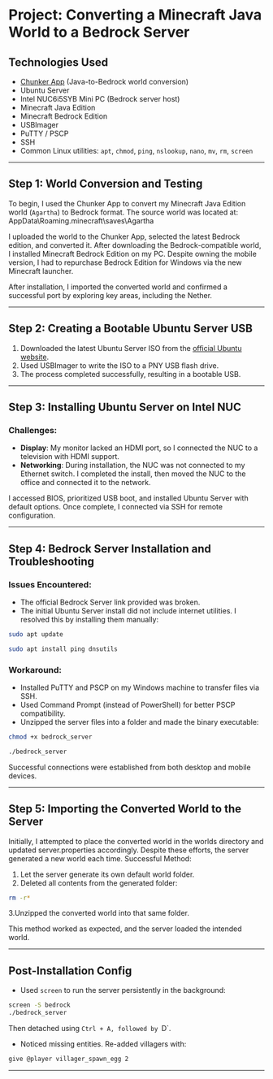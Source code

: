 # Project: Converting a Minecraft Java World to a Bedrock Server

## Technologies Used
- [Chunker App](https://chunker.app) (Java-to-Bedrock world conversion)
- Ubuntu Server
- Intel NUC6i5SYB Mini PC (Bedrock server host)
- Minecraft Java Edition
- Minecraft Bedrock Edition
- USBImager
- PuTTY / PSCP
- SSH
- Common Linux utilities: `apt`, `chmod`, `ping`, `nslookup`, `nano`, `mv`, `rm`, `screen`

---

## Step 1: World Conversion and Testing

To begin, I used the Chunker App to convert my Minecraft Java Edition world (`Agartha`) to Bedrock format. The source world was located at: AppData\Roaming.minecraft\saves\Agartha

I uploaded the world to the Chunker App, selected the latest Bedrock edition, and converted it. After downloading the Bedrock-compatible world, I installed Minecraft Bedrock Edition on my PC. Despite owning the mobile version, I had to repurchase Bedrock Edition for Windows via the new Minecraft launcher.

After installation, I imported the converted world and confirmed a successful port by exploring key areas, including the Nether.

---

## Step 2: Creating a Bootable Ubuntu Server USB

1. Downloaded the latest Ubuntu Server ISO from the [official Ubuntu website](https://ubuntu.com/download/server).
2. Used USBImager to write the ISO to a PNY USB flash drive.
3. The process completed successfully, resulting in a bootable USB.

---

## Step 3: Installing Ubuntu Server on Intel NUC

### Challenges:
- **Display**: My monitor lacked an HDMI port, so I connected the NUC to a television with HDMI support.
- **Networking**: During installation, the NUC was not connected to my Ethernet switch. I completed the install, then moved the NUC to the office and connected it to the network.

I accessed BIOS, prioritized USB boot, and installed Ubuntu Server with default options. Once complete, I connected via SSH for remote configuration.

---

## Step 4: Bedrock Server Installation and Troubleshooting

### Issues Encountered:
- The official Bedrock Server link provided was broken.
- The initial Ubuntu Server install did not include internet utilities. I resolved this by installing them manually:

```bash
sudo apt update
```
```bash
sudo apt install ping dnsutils
```
### Workaround:
- Installed PuTTY and PSCP on my Windows machine to transfer files via SSH.
- Used Command Prompt (instead of PowerShell) for better PSCP compatibility.
- Unzipped the server files into a folder and made the binary executable:

```bash
chmod +x bedrock_server
```
```bash
./bedrock_server
```
Successful connections were established from both desktop and mobile devices.

---

## Step 5: Importing the Converted World to the Server

Initially, I attempted to place the converted world in the worlds directory and updated server.properties accordingly. Despite these efforts, the server generated a new world each time.
Successful Method:

1. Let the server generate its own default world folder.
2. Deleted all contents from the generated folder:

```bash
rm -r*
```

3.Unzipped the converted world into that same folder.

This method worked as expected, and the server loaded the intended world.

---

## Post-Installation Config

- Used `screen` to run the server persistently in the background:

```bash
screen -S bedrock
./bedrock_server
```

Then detached using `Ctrl + A, followed by `D`.
- Noticed missing entities. Re-added villagers with:

```bash
give @player villager_spawn_egg 2
```

---

